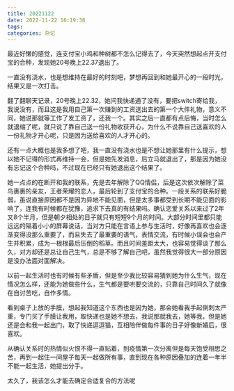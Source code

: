 ```yaml
---
title: 20221122
date: 2022-11-22 16:19:38
tags:
categories: 杂记
---
```

最近好懒的感觉，连支付宝小鸡和种树都不怎么记得去了，今天突然想起点开支付宝的合种，发现她20号晚上22.37退出了。

一直没有浇水，也是想维持在最好的时刻吧，梦想再回到和她最开心的一段时光，结果又是一次打击。

翻了翻聊天记录，20号晚上22.32，她问我快递通了没有，要把switch寄给我，我说没有，而且这是我用自己第一次赚到的工资送出去的第一个大件礼物，意义不同，她说那就等工作了发工资了，还我一个。其实之后一直都有点后悔，当时怎么就退缩了呢，就只说了靠自己送一份礼物收获开心，为什么不说靠自己送喜欢的人一份礼物才开心呢，只是因为送给喜欢的人才开心的。

还有一点大概也是我多想了吧，我一直没有浇水也是不想让她那里有什么提示，想以她不记得的形式再维持一会，但是她先发消息，后立马就退出了，那是因为她没有忘记这个合种吗，不过现在已经只有她退出这个结果了。

她一点点的在断开和我的联系，先是去年解除了QQ情侣，后是这次依次解除了菜鸟裹裹的亲友，王者荣耀的恋人，最后轮到了支付宝的合种。一段关系的联系好脆弱，虽说直接原因都不是因为异地不能见面，但是太多事都受到长期不能见面的影响了，连我有时候都在犹豫，追求下去真的有结果吗。确认恋爱关系以来过了2年又8个半月，但是朝夕相处的日子就只有短短9个月的时间。大部分时间里都只能远远的隔着小小的屏幕说话，当对方只能在言语上参与生活时，好像再喜欢也会逐渐变得没那么重要了，而且失去了最重要的语气，表情交流，有时候小误会也会产生并积累，成为一根根最后压倒的稻草。而且时间差距太大，也容易觉得谈了那么久，对方却还是总让自己生气，总是不够了解自己吧，虽然我觉得很大一部分原因是没办法面对面解决。

以前一起生活时也有时候有些矛盾，但是至少我比较容易猜到她为什么生气，现在情况怎么样，还能为她做些什么，生气都是要哄要交流的，只靠自己时间久了就像在自讨苦吃，自作多情。

看到桌子上放的手膜，想起我知道这个东西也是因为她，那会她看我手起倒刺太严重，专门买了手膜让我用，取快递也是她不想去，我说那就我去，她等我，但是她还是会和我一起出门，取了快递逗逗猫，互相陪伴做每件事的日子好像新婚后，很喜欢。

从确认关系时的热情似火恨不得一直贴着，到疫情第一次分离但是每天饱受相思之苦，再到一起住一间屋子每天一起做所有事，直到现在各种原因叠加的连着一年半不能一起生活，她提出分手。

太久了，我该怎么才能去确定合适复合的方法呢
